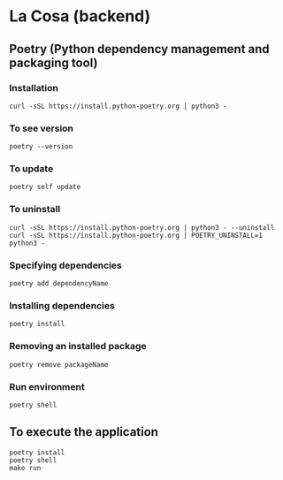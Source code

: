 # La Cosa (backend)

## Poetry (Python dependency management and packaging tool)
### Installation
```console
curl -sSL https://install.python-poetry.org | python3 -
```

### To see version
```console
poetry --version
```

### To update
```console
poetry self update
```

### To uninstall
```console
curl -sSL https://install.python-poetry.org | python3 - --uninstall
curl -sSL https://install.python-poetry.org | POETRY_UNINSTALL=1 python3 -
```

### Specifying dependencies
```console
poetry add dependencyName
```

### Installing dependencies
```console
poetry install
```

### Removing an installed package
```console
poetry remove packageName
```

### Run environment
```console
poetry shell
```

## To execute the application
```console
poetry install
poetry shell
make run
```
